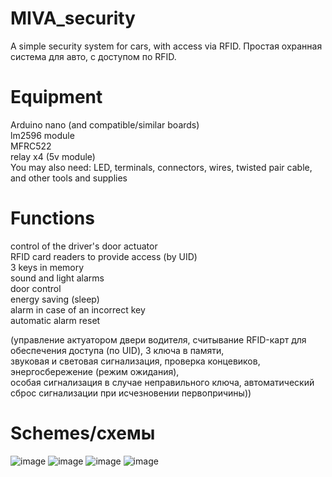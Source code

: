 # MIVA_security
A simple security system for cars, with access via RFID.
Простая охранная система для авто, с доступом по RFID.  

# Equipment
Arduino nano (and compatible/similar boards)  
lm2596 module  
MFRC522  
relay x4 (5v module)  
You may also need: LED, terminals, connectors, wires, twisted pair cable, and other tools and supplies  

# Functions
control of the driver's door actuator  
RFID card readers to provide access (by UID)  
3 keys in memory  
sound and light alarms  
door control  
energy saving (sleep)  
alarm in case of an incorrect key  
automatic alarm reset  

(управление актуатором двери водителя, считывание RFID-карт для обеспечения доступа (по UID), 3 ключа в памяти,  
звуковая и световая сигнализация, проверка концевиков, энергосбережение (режим ожидания),  
особая сигнализация в случае неправильного ключа, автоматический сброс сигнализации при исчезновении первопричины))  

# Schemes/схемы
![image](https://github.com/user-attachments/assets/c0767c81-8be6-4d3b-812d-2325b9b34a40)
![image](https://github.com/user-attachments/assets/3a5899ac-d545-4d18-b576-208ed26a296e)
![image](https://github.com/user-attachments/assets/d9807826-8408-415d-aa92-c43b0e64d7ec)
![image](https://github.com/user-attachments/assets/5c29dfe0-8308-4cbf-8d26-f2832a547b2b)



